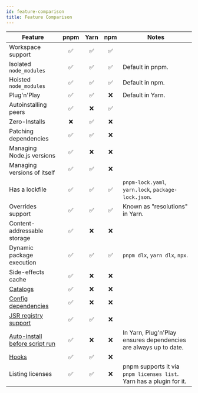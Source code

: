 ```yaml
---
id: feature-comparison
title: Feature Comparison
---
```


| Feature                          |pnpm              |Yarn              |npm               | Notes |
| ---                              |:--:              |:--:              |:--:              | ---   |
| Workspace support                |:white_check_mark:|:white_check_mark:|:white_check_mark:|
| Isolated `node_modules`          |:white_check_mark:|:white_check_mark:|:white_check_mark:| Default in pnpm. |
| Hoisted `node_modules`           |:white_check_mark:|:white_check_mark:|:white_check_mark:| Default in npm. |
| Plug'n'Play                      |:white_check_mark:|:white_check_mark:|:x:               | Default in Yarn. |
| Autoinstalling peers             |:white_check_mark:|:x:               |:white_check_mark:|
| Zero-Installs                    |:x:               |:white_check_mark:|:x:               |
| Patching dependencies            |:white_check_mark:|:white_check_mark:|:x:               |
| Managing Node.js versions        |:white_check_mark:|:x:               |:x:               |
| Managing versions of itself      |:white_check_mark:|:white_check_mark:|:x:               |
| Has a lockfile                   |:white_check_mark:|:white_check_mark:|:white_check_mark:| `pnpm-lock.yaml`, `yarn.lock`, `package-lock.json`. |
| Overrides support                |:white_check_mark:|:white_check_mark:|:white_check_mark:| Known as "resolutions" in Yarn. |
| Content-addressable storage      |:white_check_mark:|:x:               |:x:               |
| Dynamic package execution        |:white_check_mark:|:white_check_mark:|:white_check_mark:| `pnpm dlx`, `yarn dlx`, `npx`. |
| Side-effects cache               |:white_check_mark:|:x:               |:x:               |
| [Catalogs]                       |:white_check_mark:|:x:               |:x:               |
| [Config dependencies]            |:white_check_mark:|:x:               |:x:               |
| [JSR registry support]           |:white_check_mark:|:white_check_mark:|:x:               |
| [Auto-install before script run] |:white_check_mark:|:x:               |:x:               | In Yarn, Plug'n'Play ensures dependencies are always up to date. |
| [Hooks]                          |:white_check_mark:|:white_check_mark:|:x:               |
| Listing licenses                 |:white_check_mark:|:white_check_mark:|:x:               | pnpm supports it via `pnpm licenses list`. Yarn has a plugin for it. |

[Catalogs]: ./catalogs.md
[Config dependencies]: ./config-dependencies.md
[JSR registry support]: ./cli/add.md#install-from-the-jsr-registry
[Auto-install before script run]: ./settings.md#verifydepsbeforerun
[hooks]: ./pnpmfile.md
